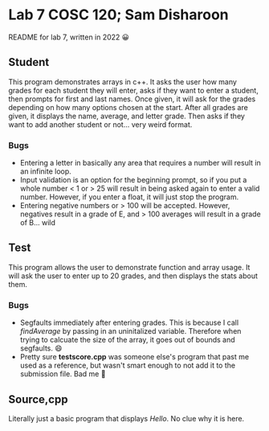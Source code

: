 # Lab 7 COSC 120; Sam Disharoon

README for lab 7, written in 2022 :grinning:

## Student

This program demonstrates arrays in c++. It asks the user how many grades for each student they will enter, asks if they want to enter a student, then prompts for first and last names. Once given, it will ask for the grades depending on how many options chosen at the start. After all grades are given, it displays the name, average, and letter grade. Then asks if they want to add another student or not... very weird format.

### Bugs
- Entering a letter in basically any area that requires a number will result in an infinite loop. 
- Input validation is an option for the beginning prompt, so if you put a whole number < 1 or > 25 will result in being asked again to enter a valid number. However, if you enter a float, it will just stop the program. 
- Entering negative numbers or > 100 will be accepted. However, negatives result in a grade of E, and > 100 averages will result in a grade of B... wild

## Test

This program allows the user to demonstrate function and array usage. It will ask the user to enter up to 20 grades, and then displays the stats about them.

### Bugs
- Segfaults immediately after entering grades. This is because I call _findAverage_ by passing in an uninitalized variable. Therefore when trying to calcuate the size of the array, it goes out of bounds and segfaults. :smile:
- Pretty sure **testscore.cpp** was someone else's program that past me used as a reference, but wasn't smart enough to not add it to the submission file. Bad me :facepalm:

## Source,cpp

Literally just a basic program that displays *Hello*. No clue why it is here.

